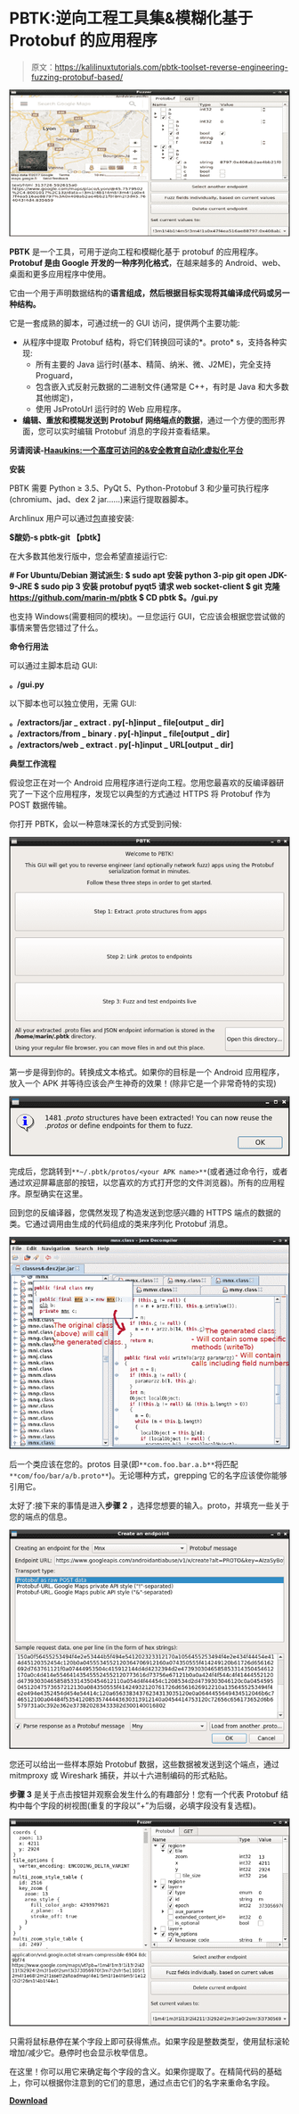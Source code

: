 # PBTK:逆向工程工具集&模糊化基于 Protobuf 的应用程序

> 原文：<https://kalilinuxtutorials.com/pbtk-toolset-reverse-engineering-fuzzing-protobuf-based/>

[![PBTK : A Toolset For Reverse Engineering & Fuzzing Protobuf-Based Apps](img/a4eed18ac8fae65f68b9dd35a0f40d56.png "PBTK : A Toolset For Reverse Engineering & Fuzzing Protobuf-Based Apps")](https://1.bp.blogspot.com/-VGWOEuBzJM8/Xfjmal4nzcI/AAAAAAAAEBg/2dhq7CeFvXog6FSomcfpEp66VRNGKDHTACLcBGAsYHQ/s1600/pbtk-1%25281%2529.png)

**PBTK** 是一个工具，可用于逆向工程和模糊化基于 protobuf 的应用程序。 **Protobuf 是由 Google 开发的一种序列化格式**，在越来越多的 Android、web、桌面和更多应用程序中使用。

它由一个用于声明数据结构的**语言组成，然后根据目标实现将其编译成代码或另一种结构。**

它是一套成熟的脚本，可通过统一的 GUI 访问，提供两个主要功能:

*   从程序中提取 Protobuf 结构，将它们转换回可读的*。proto* s，支持各种实现:
    *   所有主要的 Java 运行时(基本、精简、纳米、微、J2ME)，完全支持 Proguard，
    *   包含嵌入式反射元数据的二进制文件(通常是 C++，有时是 Java 和大多数其他绑定)，
    *   使用 JsProtoUrl 运行时的 Web 应用程序。
*   **编辑、重放和模糊发送到 Protobuf 网络端点的数据**，通过一个方便的图形界面，您可以实时编辑 Protobuf 消息的字段并查看结果。

**另请阅读-[Haaukins:一个高度可访问的&安全教育自动化虚拟化平台](https://kalilinuxtutorials.com/haaukins-highly-accessible-automated-virtualization-platform/)**

**安装**

PBTK 需要 Python ≥ 3.5、PyQt 5、Python-Protobuf 3 和少量可执行程序(chromium、jad、dex 2 jar……)来运行提取器脚本。

Archlinux 用户可以通过[包](https://aur.archlinux.org/packages/pbtk-git/)直接安装:

**$酸奶-s pbtk-git
【pbtk】**

在大多数其他发行版中，您会希望直接运行它:

**# For Ubuntu/Debian 测试派生:
$ sudo apt 安装 python 3-pip git open JDK-9-JRE
$ sudo pip 3 安装 protobuf pyqt5 请求 web socket-client
$ git 克隆 https://github.com/marin-m/pbtk
$ CD pbtk
$。/gui.py**

也支持 Windows(需要相同的模块)。一旦您运行 GUI，它应该会根据您尝试做的事情来警告您错过了什么。

**命令行用法**

可以通过主脚本启动 GUI:

**。/gui.py**

以下脚本也可以独立使用，无需 GUI:

**。/extractors/jar _ extract . py[-h]input _ file[output _ dir]
。/extractors/from _ binary . py[-h]input _ file[output _ dir]
。/extractors/web _ extract . py[-h]input _ URL[output _ dir]**

**典型工作流程**

假设您正在对一个 Android 应用程序进行逆向工程。您用您最喜欢的反编译器研究了一下这个应用程序，发现它以典型的方式通过 HTTPS 将 Protobuf 作为 POST 数据传输。

你打开 PBTK，会以一种意味深长的方式受到问候:

![](img/286beeb79292299821df32ee6f32d54e.png)

第一步是得到你的。转换成文本格式。如果你的目标是一个 Android 应用程序，放入一个 APK 并等待应该会产生神奇的效果！(除非它是一个非常奇特的实现)

![](img/34b2f69810f2fa1c42495d7b5c3da67a.png)

完成后，您跳转到`**~/.pbtk/protos/<your APK name>**`(或者通过命令行，或者通过欢迎屏幕底部的按钮，以您喜欢的方式打开您的文件浏览器)。所有的应用程序。原型确实在这里。

回到您的反编译器，您偶然发现了构造发送到您感兴趣的 HTTPS 端点的数据的类。它通过调用由生成的代码组成的类来序列化 Protobuf 消息。

![](img/0b03c4f647104ab3bf0f8034e0716a93.png)

后一个类应该在您的。protos 目录(即`**com.foo.bar.a.b**`将匹配`**com/foo/bar/a/b.proto**`)。无论哪种方式，grepping 它的名字应该使你能够引用它。

太好了:接下来的事情是进入**步骤 2** ，选择您想要的输入。proto，并填充一些关于您的端点的信息。

![](img/d1292c8d8e8fd3d3a06e2f65d5fccd80.png)

您还可以给出一些样本原始 Protobuf 数据，这些数据被发送到这个端点，通过 mitmproxy 或 Wireshark 捕获，并以十六进制编码的形式粘贴。

**步骤 3** 是关于点击按钮并观察会发生什么的有趣部分！您有一个代表 Protobuf 结构中每个字段的树视图(重复的字段以“+”为后缀，必填字段没有复选框)。

![](img/180ffb642d1593e609ca65f373309f82.png)

只需将鼠标悬停在某个字段上即可获得焦点。如果字段是整数类型，使用鼠标滚轮增加/减少它。悬停时也会显示枚举信息。

在这里！你可以用它来确定每个字段的含义。如果你提取了。在精简代码的基础上，你可以根据你注意到的它们的意思，通过点击它们的名字来重命名字段。

[**Download**](https://github.com/marin-m/pbtk)